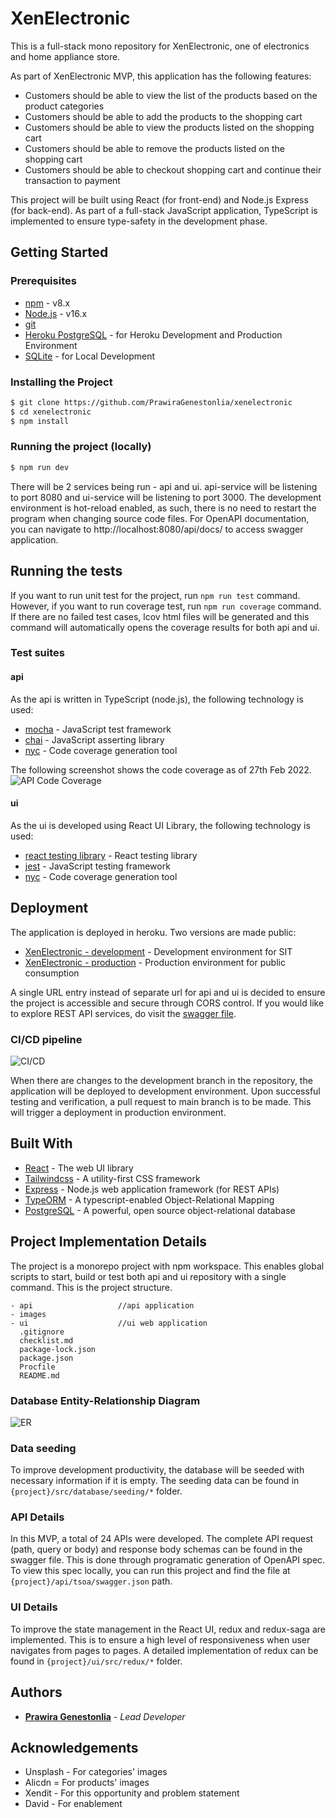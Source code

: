 # XenElectronic

This is a full-stack mono repository for XenElectronic, one of electronics and home appliance store.

As part of XenElectronic MVP, this application has the following features:
- Customers should be able to view the list of the products based on the product categories
- Customers should be able to add the products to the shopping cart
- Customers should be able to view the products listed on the shopping cart
- Customers should be able to remove the products listed on the shopping cart
- Customers should be able to checkout shopping cart and continue their transaction to payment

This project will be built using React (for front-end) and Node.js Express (for back-end). As part of a full-stack JavaScript application, TypeScript is implemented to ensure type-safety in the development phase.

## Getting Started

### Prerequisites

* [npm](https://docs.npmjs.com/downloading-and-installing-node-js-and-npm) - v8.x
* [Node.js](https://nodejs.org/en/) - v16.x
* [git](https://git-scm.com/downloads)
* [Heroku PostgreSQL](https://www.heroku.com/postgres) - for Heroku Development and Production Environment
* [SQLite](https://www.sqlite.org/index.html) - for Local Development

### Installing the Project

``` bash
$ git clone https://github.com/PrawiraGenestonlia/xenelectronic
$ cd xenelectronic
$ npm install
```

### Running the project (locally)

``` bash
$ npm run dev
```

There will be 2 services being run - api and ui. api-service will be listening to port 8080 and ui-service will be listening to port 3000. 
The development environment is hot-reload enabled, as such, there is no need to restart the program when changing source code files. 
For OpenAPI documentation, you can navigate to http://localhost:8080/api/docs/ to access swagger application. 

## Running the tests

If you want to run unit test for the project, run `npm run test` command. 
However, if you want to run coverage test, run `npm run coverage` command. If there are no failed test cases, lcov html files will be generated and this command will automatically opens the coverage results for both api and ui. 

### Test suites

#### api

As the api is written in TypeScript (node.js), the following technology is used:
* [mocha](https://mochajs.org/) - JavaScript test framework
* [chai](https://www.chaijs.com/) - JavaScript asserting library
* [nyc](https://istanbul.js.org/) - Code coverage generation tool

The following screenshot shows the code coverage as of 27th Feb 2022. 
![API Code Coverage](images/api-coverage.png?raw=true "API Code Coverage")

#### ui

As the ui is developed using React UI Library, the following technology is used:
* [react testing library](https://testing-library.com/docs/react-testing-library/intro/) - React testing library
* [jest](https://jestjs.io/) - JavaScript testing framework
* [nyc](https://istanbul.js.org/) - Code coverage generation tool
  
## Deployment

The application is deployed in heroku. Two versions are made public:
* [XenElectronic - development](https://xenelectronic-dev.herokuapp.com/) - Development environment for SIT
* [XenElectronic - production](https://xenelectronic-main.herokuapp.com/) - Production environment for public consumption

A single URL entry instead of separate url for api and ui is decided to ensure the project is accessible and secure through CORS control. If you would like to explore REST API services, do visit the [swagger file](https://xenelectronic-main.herokuapp.com/api/docs/).

### CI/CD pipeline

![CI/CD](images/heroku-cicd.png?raw=true "CI/CD")

When there are changes to the development branch in the repository, the application will be deployed to development environment. Upon successful testing and verification, a pull request to main branch is to be made. This will trigger a deployment in production environment.

## Built With

* [React](https://reactjs.org/) - The web UI library
* [Tailwindcss](https://tailwindcss.com/) - A utility-first CSS framework
* [Express](https://expressjs.com/) - Node.js web application framework (for REST APIs)
* [TypeORM](https://typeorm.io/) - A typescript-enabled Object-Relational Mapping 
* [PostgreSQL](https://www.postgresql.org/) - A powerful, open source object-relational database

## Project Implementation Details

The project is a monorepo project with npm workspace. This enables global scripts to start, build or test both api and ui repository with a single command. 
This is the project structure. 
```
- api                   //api application
- images               
- ui                    //ui web application
  .gitignore
  checklist.md
  package-lock.json
  package.json
  Procfile
  README.md
```

### Database Entity-Relationship Diagram

![ER](images/er.png?raw=true "ER")

### Data seeding

To improve development productivity, the database will be seeded with necessary information if it is empty. The seeding data can be found in  `{project}/src/database/seeding/*` folder.

### API Details

In this MVP, a total of 24 APIs were developed. The complete API request (path, query or body) and response body schemas can be found in the swagger file. This is done through programatic generation of OpenAPI spec. To view this spec locally, you can run this project and find the file at `{project}/api/tsoa/swagger.json` path.

### UI Details

To improve the state management in the React UI, redux and redux-saga are implemented. This is to ensure a high level of responsiveness when user navigates from pages to pages. A detailed implementation of redux can be found in `{project}/ui/src/redux/*` folder.

## Authors

* [**Prawira Genestonlia**](https://github.com/PrawiraGenestonlia) - *Lead Developer*
            
## Acknowledgements

* Unsplash - For categories' images
* Alicdn = For products' images
* Xendit - For this opportunity and problem statement
* David - For enablement